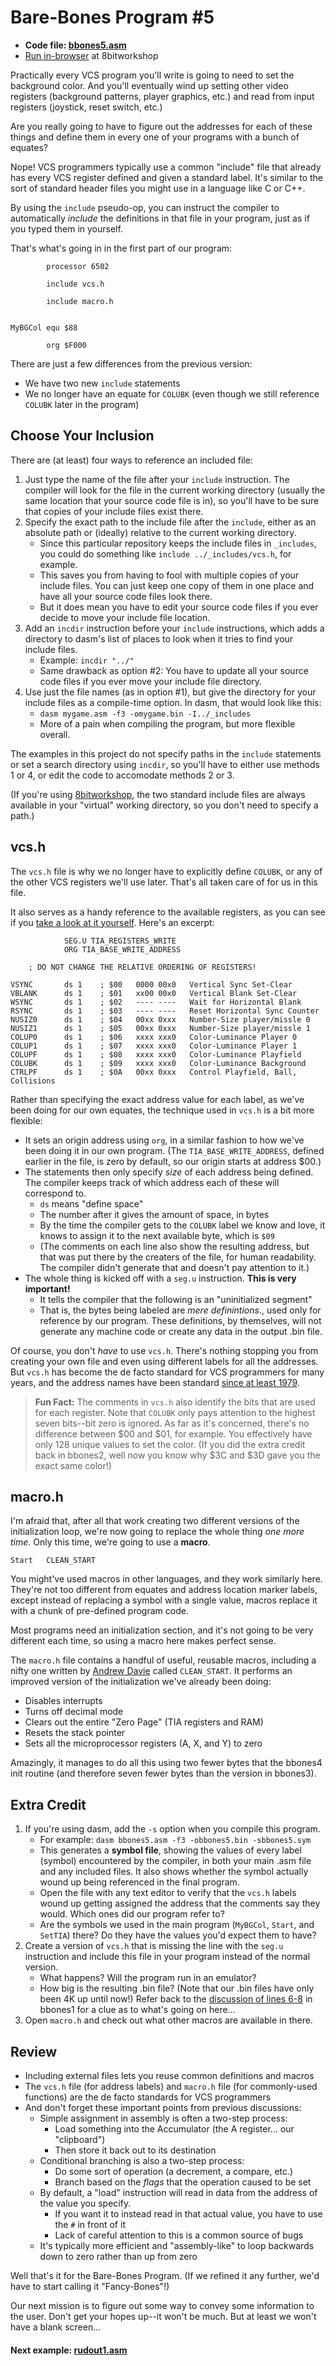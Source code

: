 # Bare-Bones Program #5

* **Code file: [bbones5.asm](./bbones5.asm "Link to source code file for bbones4.asm")**
* [Run in-browser](https://8bitworkshop.com/v3.3.0/embed.html?p=vcs&r=TFpHAAAQAAAAAF8fVxEPAQECAwR42KIAiqjKmkjQ%2B6mIhQlMC%2FD%2FBB8EHwQfBB8EHwQfBB8EHwQfBB8EHwQfBB8EHwQfBB8EHwQfBB8EHwQfBB8EHwQfBB8EHwQfBB8EHwQfBB8EHgQbBAIA8ADw "Link to in-browser emulation of bbones4.asm") at 8bitworkshop


Practically every VCS program you'll write is going to need to set the background color. And you'll eventually wind up setting other video registers (background patterns, player graphics, etc.) and read from input registers (joystick, reset switch, etc.)

Are you really going to have to figure out the addresses for each of these things and define them in every one of your programs with a bunch of equates?

Nope! VCS programmers typically use a common "include" file that already has every VCS register defined and given a standard label. It's similar to the sort of standard header files you might use in a language like C or C++.

By using the `include` pseudo-op, you can instruct the compiler to automatically *include* the definitions in that file in your program, just as if you typed them in yourself.

That's what's going in in the first part of our program:

```assembly
        processor 6502

        include vcs.h

        include macro.h


MyBGCol equ $88

        org $F000
```
There are just a few differences from the previous version:

* We have two new `include` statements
* We no longer have an equate for `COLUBK` (even though we still reference `COLUBK` later in the program)


## Choose Your Inclusion

There are (at least) four ways to reference an included file:

1. Just type the name of the file after your `include` instruction. The compiler will look for the file in the current working directory (usually the same location that your source code file is in), so you'll have to be sure that copies of your include files exist there.
2. Specify the exact path to the include file after the `include`, either as an absolute path or (ideally) relative to the current working directory.
   * Since this particular repository keeps the include files in `_includes`, you could do something like `include ../_includes/vcs.h`, for example.
   * This saves you from having to fool with multiple copies of your include files. You can just keep one copy of them in one place and have all your source code files look there.
   * But it does mean you have to edit your source code files if you ever decide to move your include file location.
3. Add an `incdir` instruction before your `include` instructions, which adds a directory to dasm's list of places to look when it tries to find your include files.
   * Example: `incdir "../"`
   * Same drawback as option #2: You have to update all your source code files if you ever move your include file directory.
4. Use just the file names (as in option #1), but give the directory for your include files as a compile-time option. In dasm, that would look like this:
   * `dasm mygame.asm -f3 -omygame.bin -I../_includes`
   * More of a pain when compiling the program, but more flexible overall.
   
The examples in this project do not specify paths in the `include` statements or set a search directory using `incdir`, so you'll have to either use methods 1 or 4, or edit the code to accomodate methods 2 or 3.

(If you're using [8bitworkshop](https://8bitworkshop.com/), the two standard include files are always available in your "virtual" working directory, so you don't need to specify a path.)


## vcs.h

The `vcs.h` file is why we no longer have to explicitly define `COLUBK`, or any of the other VCS registers we'll use later. That's all taken care of for us in this file.

It also serves as a handy reference to the available registers, as you can see if you [take a look at it yourself](../_includes/vcs.h). Here's an excerpt:

```assembly
            SEG.U TIA_REGISTERS_WRITE
            ORG TIA_BASE_WRITE_ADDRESS

    ; DO NOT CHANGE THE RELATIVE ORDERING OF REGISTERS!
    
VSYNC       ds 1    ; $00   0000 00x0   Vertical Sync Set-Clear
VBLANK      ds 1    ; $01   xx00 00x0   Vertical Blank Set-Clear
WSYNC       ds 1    ; $02   ---- ----   Wait for Horizontal Blank
RSYNC       ds 1    ; $03   ---- ----   Reset Horizontal Sync Counter
NUSIZ0      ds 1    ; $04   00xx 0xxx   Number-Size player/missle 0
NUSIZ1      ds 1    ; $05   00xx 0xxx   Number-Size player/missle 1
COLUP0      ds 1    ; $06   xxxx xxx0   Color-Luminance Player 0
COLUP1      ds 1    ; $07   xxxx xxx0   Color-Luminance Player 1
COLUPF      ds 1    ; $08   xxxx xxx0   Color-Luminance Playfield
COLUBK      ds 1    ; $09   xxxx xxx0   Color-Luminance Background
CTRLPF      ds 1    ; $0A   00xx 0xxx   Control Playfield, Ball, Collisions
```
Rather than specifying the exact address value for each label, as we've been doing for our own equates, the technique used in `vcs.h` is a bit more flexible:

* It sets an origin address using `org`, in a similar fashion to how we've been doing it in our own program. (The `TIA_BASE_WRITE_ADDRESS`, defined earlier in the file, is zero by default, so our origin starts at address $00.)
* The statements then only specify *size* of each address being defined. The compiler keeps track of which address each of these will correspond to.
    * `ds` means "define space"
    * The number after it gives the amount of space, in bytes
    * By the time the compiler gets to the `COLUBK` label we know and love, it knows to assign it to the next available byte, which is `$09`
    * (The comments on each line also show the resulting address, but that was put there by the creaters of the file, for human readability. The compiler didn't generate that and doesn't pay attention to it.)
* The whole thing is kicked off with a `seg.u` instruction. **This is very important!**
    * It tells the compiler that the following is an "uninitialized segment"
    * That is, the bytes being labeled are *mere definintions*., used only for reference by our program. These definitions, by themselves, will not generate any machine code or create any data in the output .bin file.
    
Of course, you don't *have* to use `vcs.h`. There's nothing stopping you from creating your own file and even using different labels for all the addresses. But `vcs.h` has become the de facto standard for VCS programmers for many years, and the address names have been standard [since at least 1979](https://archive.org/details/StellaProgrammersGuide).

> **Fun Fact:** The comments in `vcs.h` also identify the bits that are used for each register. Note that `COLUBK` only pays attention to the highest seven bits--bit zero is ignored. As far as it's concerned, there's no difference between $00 and $01, for example. You effectively have only 128 unique values to set the color. (If you did the extra credit back in bbones2, well now you know why $3C and $3D gave you the exact same color!)


## macro.h

I'm afraid that, after all that work creating two different versions of the initialization loop, we're now going to replace the whole thing *one more time*. Only this time, we're going to use a **macro**.

```assembly
Start   CLEAN_START
```

You might've used macros in other languages, and they work similarly here. They're not too different from equates and address location marker labels, except instead of replacing a symbol with a single value, macros replace it with a chunk of pre-defined program code.

Most programs need an initialization section, and it's not going to be very different each time, so using a macro here makes perfect sense.

The `macro.h` file contains a handful of useful, reusable macros, including a nifty one written by [Andrew Davie](http://atariage.com/forums/user/214-andrew-davie/) called `CLEAN_START`. It performs an improved version of the initialization we've already been doing:

* Disables interrupts
* Turns off decimal mode
* Clears out the entire "Zero Page" (TIA registers and RAM)
* Resets the stack pointer
* Sets all the microprocessor registers (A, X, and Y) to zero

Amazingly, it manages to do all this using two fewer bytes that the bbones4 init routine (and therefore seven fewer bytes than the version in bbones3).



## Extra Credit

1. If you're using dasm, add the `-s` option when you compile this program.
    * For example: `dasm bbones5.asm -f3 -obbones5.bin -sbbones5.sym`
    * This generates a **symbol file**, showing the values of every label (symbol) encountered by the compiler, in both your main .asm file and any included files. It also shows whether the symbol actually wound up being referenced in the final program.
    * Open the file with any text editor to verify that the `vcs.h` labels wound up getting assigned the address that the comments say they would. Which ones did our program refer to?
    * Are the symbols we used in the main program (`MyBGCol`, `Start`, and `SetTIA`) there? Do they have the values you'd expect them to have?
2. Create a version of `vcs.h` that is missing the line with the `seg.u` instruction and include this file in your program instead of the normal version.
    * What happens? Will the program run in an emulator?
    * How big is the resulting .bin file? (Note that our .bin files have only been 4K up until now!) Refer back to the [discussion of lines 6-8](./bbones1.md) in bbones1 for a clue as to what's going on here...
3. Open `macro.h` and check out what other macros are available in there.



## Review

* Including external files lets you reuse common definitions and macros
* The `vcs.h` file (for address labels) and `macro.h` file (for commonly-used functions) are the de facto standards for VCS programmers
* And don't forget these important points from previous discussions:
    * Simple assignment in assembly is often a two-step process:
        * Load something into the Accumulator (the A register... our "clipboard")
        * Then store it back out to its destination
    * Conditional branching is also a two-step process:
        * Do some sort of operation (a decrement, a compare, etc.)
        * Branch based on the *flags* that the operation caused to be set
    * By default, a "load" instruction will read in data from the address of the value you specify.
        * If you want it to instead read in that actual value, you have to use the `#` in front of it
        * Lack of careful attention to this is a common source of bugs
    * It's typically more efficient and "assembly-like" to loop backwards down to zero rather than up from zero
    

Well that's it for the Bare-Bones Program. (If we refined it any further, we'd have to start calling it "Fancy-Bones"!)

Our next mission is to figure out some way to convey some information to the user. Don't get your hopes up--it won't be much. But at least we won't have a blank screen...



#### Next example: [rudout1.asm](../rudout/rudout1.md)